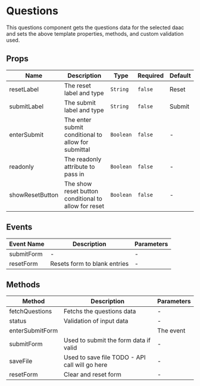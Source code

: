 # Questions

This questions component gets the questions data for the selected daac and sets the above template properties, methods, and custom validation used.

## Props

<!-- @vuese:Questions:props:start -->
|Name|Description|Type|Required|Default|
|---|---|---|---|---|
|resetLabel|The reset label and type|`String`|`false`|Reset|
|submitLabel|The submit label and type|`String`|`false`|Submit|
|enterSubmit|The enter submit conditional to allow for submittal|`Boolean`|`false`|-|
|readonly|The readonly attribute to pass in|`Boolean`|`false`|-|
|showResetButton|The show reset button conditional to allow for reset|`Boolean`|`false`|-|

<!-- @vuese:Questions:props:end -->


## Events

<!-- @vuese:Questions:events:start -->
|Event Name|Description|Parameters|
|---|---|---|
|submitForm|-|-|
|resetForm|Resets form to blank entries|-|

<!-- @vuese:Questions:events:end -->


## Methods

<!-- @vuese:Questions:methods:start -->
|Method|Description|Parameters|
|---|---|---|
|fetchQuestions|Fetchs the questions data|-|
|status|Validation of input data|-|
|enterSubmitForm||The event|
|submitForm|Used to submit the form data if valid|-|
|saveFile|Used to save file TODO - API call will go here|-|
|resetForm|Clear and reset form|-|

<!-- @vuese:Questions:methods:end -->


